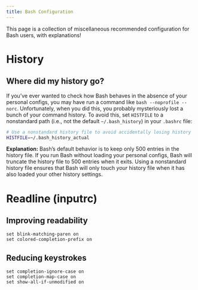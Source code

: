 ```yaml
---
title: Bash Configuration
---
```


This page is a collection of miscellaneous recommended configuration for Bash
users, with explanations!

# History

## Where did my history go?

If you’ve ever wanted to check how Bash behaves in the absence of your
personal configs, you may have run a command like `bash --noprofile --norc`.
Unfortunately, when you did this, you probably mysteriously lost a bunch of your
command history. To avoid this, set `HISTFILE` to a nonstandard path (i.e., not
the default `~/.bash_history`) in your `.bashrc` file:

```bash
# Use a nonstandard history file to avoid accidentally losing history
HISTFILE=~/.bash_history_actual
```

**Explanation:** Bash’s default behavior is to keep only 500 entries in the
history file. If you run Bash without loading your personal configs, Bash will
truncate the history file to 500 entries when it exits. Using a nonstandard
history file ensures that Bash will only touch *your* history file when it has
also loaded your other history settings.

# Readline (inputrc)

## Improving readability

```inputrc
set blink-matching-paren on
set colored-completion-prefix on
```

## Reducing keystrokes

```inputrc
set completion-ignore-case on
set completion-map-case on
set show-all-if-unmodified on
```
